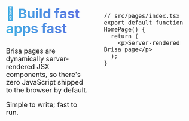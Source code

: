 <script>
if(typeof window !== 'undefined') {
  import('./custom-counter.js');
}
</script>

<style>
.code-section:nth-child(even) {
    h2 {
      background-image: linear-gradient(120deg, #2cebcf 30%, #2cc5e2);
    }

    a.nav {
        background-image: linear-gradient(120deg, #2cebcf 30%, #2cc5e2);
    }

    a.nav:hover {
        background-image: linear-gradient(120deg, #2cebcf 60%, #2cc5e2);
    }
}

.code-section:nth-child(odd)  {
    h2 {
      background-image: linear-gradient(to right, rgb(69 177 228), rgb(96 108 226));
    }

    a.nav {
        background-image: linear-gradient(to right, rgb(69 177 228), rgb(96 108 226));
    }

    a.nav:hover {
        background-image: linear-gradient(to right, rgb(69 177 228), rgb(96 108 226 / 0.8));
    }
}

.code-section {
  display: flex;
  position: relative;
  height: 100%;
  gap: 20px;
  margin: 50px 0;
  font-size: 18px;

  h2 {
    font-size: 2.25rem;
    line-height: 2.5rem;
    font-weight: 700; 
    background-clip: text; 
    color: rgba(0, 0, 0, 0);
    margin-bottom: 30px;
  }

  .code {
    margin-top: 70px;
  }

  .code .language-tsx, .demo{
    box-shadow: 1px 1px 5px 0 var(--shadow-color);
  }

  .code,
  .info {
    flex: 1;
  }

  .info {
    position: sticky;
    padding: 20px;
  }
}

.code-section:first-child {
  margin-top: 0;
}

.demo {
  background-color: oklch(from var(--home-bg) l c h / 0.1);
  padding: 20px;
  border-radius: 5px;
}

a.nav {
  display: block;
  width: fit-content;
  padding: 10px 20px;
  border-radius: 5px;
  margin-top: 20px;
  color: black !important;
  opacity: 0.8;
  text-decoration: none;
}

a.nav:hover {
  color: #000000bb !important;
}

custom-counter {
  font-weight: bold;
}

@media (max-width: 768px) {
  .code-section {
    flex-direction: column;
  }

  .info {
    order: -1;
  }
}
</style>

<div class="code-section">

<div class="info">

## 🚀 Build fast apps fast

Brisa pages are dynamically server-rendered JSX components, so there's zero JavaScript shipped to the browser by default.

Simple to write; fast to run.

</div>

<div class="code">

```tsx
// src/pages/index.tsx
export default function HomePage() {
  return (
    <p>Server-rendered Brisa page</p>
  );
}
```

</div>

</div>

<div class="code-section">

<div class="code">

```tsx
// src/pages/index.tsx
export default function HomePage() {
  return (
    <custom-counter start={5} />
  );
}
```

```tsx
// src/web-components/custom-counter.tsx
function CustomCounter(props, { state }) {
  const count = state(props.start || 0);

  return (
    <>
      <div>Counter: {count.value}</div>
      <button onClick={() => count.value++}>
        Increment
      </button>
      <button onClick={() => count.value--}>
        Decrement
      </button>
    </>
  )
}

export default CustomCounter;
```

</div>

<div class="info">

## 🏝️ Web Component island-based

In Brisa everything by default runs only on the server, except the `src/web-components` folder that also runs on the client. Web components are rendered on the server (SSR) and hydrated on the client using native Web APIs, as they are transformed into Web Components with Signals.

<div class="demo">
<custom-counter start="5"></custom-counter>
</div>

<a class="nav" href="/building-your-application/components-details/web-components">
Learn more about Web Components
</a>

</div>

</div>

<div class="code-section">

<div class="info">

## 🌐 Full i18n support

Brisa has a built-in internationalization (i18n) support that allows you to translate your text and routing, carrying only the translations you consume.

<a class="nav" href="/building-your-application/routing/internationalization">
Learn more about i18n
</a>

</div>

<div class="code">

```tsx
// src/pages/index.tsx
export default function HomePage() {
  return <I18nExample />;
}

function I18nExample({}, { i18n: { t, lang } }) {
  console.log(lang); // en-US
  return (
    <p>
      {/* Hello, Brisa! */}
      {t('hello-key', { name: 'Brisa' })}
    </p> 
  );
}
```

</div>

</div>